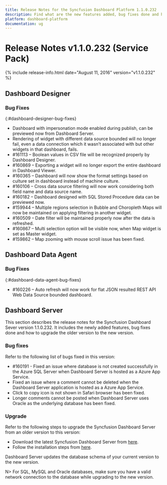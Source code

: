 ```yaml
---
title: Release Notes for the Syncfusion Dashboard Platform 1.1.0.232
description: Find what are the new features added, bug fixes done and how to upgrade to this new version from an older version.
platform: dashboard-platform
documentation: ug
---
```


# Release Notes v1.1.0.232 (Service Pack)

{% include release-info.html date="August 11, 2016" version="v1.1.0.232" %} 

## Dashboard Designer

### Bug Fixes
{:#dashboard-designer-bug-fixes}

* Dashboard with impersonation mode enabled during publish, can be previewed now from Dashboard Server.
* Rendering of widget with different data source bounded will no longer fail, even a data connection which it wasn’t associated with but other widgets in that dashboard, fails.
* \#161113 – Boolean values in CSV file will be recognized properly by Dashboard Designer.
* \#160869 – Exporting a widget will no longer export the entire dashboard in Dashboard Viewer.
* \#160365 – Dashboard will now show the format settings based on culture set in dashboard instead of machine culture.
* \#160106 – Cross data source filtering will now work considering both field name and data source name.
* \#160182 – Dashboard designed with SQL Stored Procedure data can be previewed now.
* \#159944 – Multiple regions selection in Bubble and Choropleth Maps will now be maintained on applying filtering in another widget.
* \#160509 – Date filter will be maintained properly now after the data is refreshed.
* \#160867 – Multi selection option will be visible now, when Map widget is set as Master widget.
* \#159862 – Map zooming with mouse scroll issue has been fixed.


## Dashboard Data Agent

### Bug Fixes
{:#dashboard-data-agent-bug-fixes}

* \#160226 – Auto refresh will now work for flat JSON resulted REST API Web Data Source bounded dashboard.

## Dashboard Server

This section describes the release notes for the Syncfusion Dashboard Sever version 1.1.0.232. It includes the newly added features, bug fixes done and how to upgrade the older version to the new version.

### Bug fixes

Refer to the following list of bugs fixed in this version: 

* \#160191 - Fixed an issue where database is not created successfully in the Azure SQL Server when Dashboard Server is hosted as a Azure App Service.
* Fixed an issue where a comment cannot be deleted when the Dashboard Server application is hosted as a Azure App Service.
* Click to copy icon is not shown in Safari browser has been fixed.
* Longer comments cannot be posted when Dashboard Server uses Oracle as the underlying database has been fixed.

### Upgrade

 Refer to the following steps to upgrade the Syncfusion Dashboard Server from an older version to this version:

* Download the latest Syncfusion Dashboard Server from [here](http://www.syncfusion.com/downloads/dashboard).
* Follow the installation steps from [here](/en-us/dashboard-platform/dashboard-server/installation-and-deployment).

Dashboard Server updates the database schema of your current version to the new version.

N> For SQL, MySQL and Oracle databases, make sure you have a valid network connection to the database while upgrading to the new version.